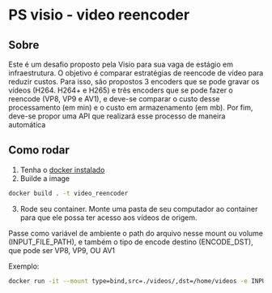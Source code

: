 # PS visio - video reencoder
## Sobre
Este é um desafio proposto pela Visio para sua vaga de estágio em infraestrutura. O objetivo é comparar estratégias de reencode de vídeo para reduzir custos.
Para isso, são propostos 3 encoders que se pode gravar os vídeos (H264. H264+ e H265) e três encoders que se pode fazer o reencode (VP8, VP9 e AV1), e deve-se
comparar o custo desse processamento (em min) e o custo em armazenamento (em mb).
Por fim, deve-se propor uma API que realizará esse processo de maneira automática

## Como rodar
1. Tenha o [docker instalado](https://docs.docker.com/engine/install/)
2. Builde a image
```sh
docker build . -t video_reencoder
```
3. Rode seu container.
Monte uma pasta de seu computador ao container para que ele possa ter acesso aos vídeos de origem.

Passe como variável de ambiente o path do arquivo nesse mount ou volume (INPUT_FILE_PATH), e também o tipo de encode destino (ENCODE_DST), que pode ser VP8, VP9, OU AV1

Exemplo:

```sh
docker run -it --mount type=bind,src=./videos/,dst=/home/videos -e INPUT_FILE_PATH=videos/video1.mp4 -e ENCODE_DST=AV1 ffmpeg-decoder
```
